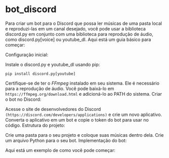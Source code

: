 # bot_discord


Para criar um bot para o Discord que possa ler músicas de uma pasta local e reproduzi-las em um canal desejado, 
você pode usar a biblioteca discord.py em conjunto com uma biblioteca para reprodução de áudio,
como discord.py[voice] ou youtube_dl. Aqui está um guia básico para começar:

Configuração inicial:

Instale o discord.py e youtube_dl usando pip:

`pip install discord.py[youtube]`

Certifique-se de ter o *FFmpeg* instalado em seu sistema. Ele é necessário para a reprodução de áudio.
Você pode baixá-lo em `https://ffmpeg.org/download.html` e adicioná-lo ao PATH do sistema.
Criar o bot no Discord:

Acesse o site de desenvolvedores do Discord `(https://discord.com/developers/applications)` e crie um novo aplicativo.
Converta o aplicativo em um bot e copie o token do bot para usar no código.
Estrutura do projeto:

Crie uma pasta para o seu projeto e coloque suas músicas dentro dela.
Crie um arquivo Python para o seu bot.
Implementação do bot:

Aqui está um exemplo de como você pode começar:
